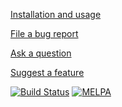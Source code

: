 [Installation and usage](http://company-mode.github.io/)

[File a bug report](https://github.com/company-mode/company-mode/issues)

[Ask a question](https://github.com/company-mode/company-mode/discussions/categories/q-a)

[Suggest a feature](https://github.com/company-mode/company-mode/discussions/categories/ideas)

[![Build Status](https://travis-ci.org/company-mode/company-mode.png?branch=master)](https://travis-ci.org/company-mode/company-mode)
[![MELPA](https://melpa.org/packages/company-badge.svg)](https://melpa.org/#/company)
